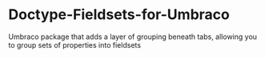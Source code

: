 Doctype-Fieldsets-for-Umbraco
=============================

Umbraco package that adds a layer of grouping beneath tabs, allowing you to group sets of properties into fieldsets